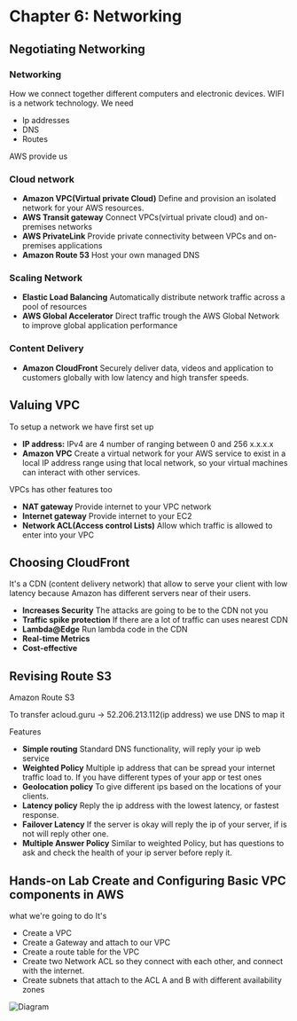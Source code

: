 # Chapter 6: Networking

## Negotiating Networking

### Networking

How we connect together different computers and electronic devices. WIFI is a network technology.
We need
- Ip addresses
- DNS
- Routes

AWS provide us

### Cloud network

- **Amazon VPC(Virtual private Cloud)** Define and provision an isolated network for your AWS resources.
- **AWS Transit gateway** Connect VPCs(virtual private cloud) and on-premises networks
- **AWS PrivateLink** Provide private connectivity between VPCs and on-premises applications
- **Amazon Route 53** Host your own managed DNS

### Scaling Network
- **Elastic Load Balancing** Automatically distribute network traffic across a pool of resources
- **AWS Global Accelerator** Direct traffic trough the AWS Global Network to improve global application performance

### Content Delivery
- **Amazon CloudFront** Securely deliver data, videos and application to customers globally with low latency and high transfer speeds.

## Valuing VPC

To setup a network we have first set up 

- **IP address:** IPv4 are 4 number of ranging between 0 and 256 x.x.x.x
- **Amazon VPC** Create a virtual network for your AWS service to exist in a local IP address range using that local network, so your virtual machines can interact with other services.

VPCs has other features too
- **NAT gateway** Provide internet to your VPC network
- **Internet gateway** Provide internet to your EC2 
- **Network ACL(Access control Lists)** Allow which traffic is allowed to enter into your VPC 

## Choosing CloudFront

It's a CDN (content delivery network) that allow to serve your client with low latency because Amazon has different servers near of their users.

- **Increases Security** The attacks are going to be to the CDN not you
- **Traffic spike protection** If there are a lot of traffic can uses nearest CDN
- **Lambda@Edge** Run lambda code in the CDN
- **Real-time Metrics** 
- **Cost-effective**


## Revising Route S3

Amazon Route S3

To transfer acloud.guru -> 52.206.213.112(ip address) we use DNS to map it

Features

- **Simple routing** Standard DNS functionality, will reply your ip web service
- **Weighted Policy** Multiple ip address that can be spread your internet traffic load to. If you have different types of your app or test ones
- **Geolocation policy** To give different ips based on the locations of your clients.
- **Latency policy** Reply the ip address with the lowest latency, or fastest response.
- **Failover Latency** If the server is okay will reply the ip of your server, if is not will reply other one.
- **Multiple Answer Policy** Similar to weighted Policy, but has questions to ask and check the health of your ip server before reply it.



## Hands-on Lab Create and Configuring Basic VPC components in AWS

what we're going to do It's 

- Create a VPC
- Create a Gateway and attach to our VPC
- Create a route table for the VPC
- Create two Network ACL so they connect with each other, and connect with the internet.
- Create subnets that attach to the ACL A and B with different availability zones 

![Diagram](https://labkeep-assets-production.s3.amazonaws.com/u26c8yzaiphhks2dtwpwsjkvkc34?response-content-disposition=inline%3B%20filename%3D%22AWS_Essentials_VPC_Learning_Activity.png%22%3B%20filename%2A%3DUTF-8%27%27AWS_Essentials_VPC_Learning_Activity.png&response-content-type=image%2Fpng&X-Amz-Algorithm=AWS4-HMAC-SHA256&X-Amz-Credential=ASIAVKPCGNLN74KACTOK%2F20221118%2Fus-east-1%2Fs3%2Faws4_request&X-Amz-Date=20221118T211829Z&X-Amz-Expires=14400&X-Amz-Security-Token=IQoJb3JpZ2luX2VjEEUaCXVzLWVhc3QtMSJHMEUCIQCZutEREYxxHFJaX0vLtKTeZfsp6iWdKRH5GE6tb9riGQIgNS0s5dbFN9Dbj5dJrSCLdISjx1y1YDh630CcCBtb0F8qgwQIThACGgwzNjYwODM0Njc5OTUiDFFazIMBQIzTgLsTRCrgA%2BD%2BB6pnegoAtRQDwwKQ3%2Ffil5%2Bbys7TIArJ4ymhufId5IuqfvuHk8igZlbasAEJwXL9FyCDqETkvDHvqOXZLrQOkMTgJtx0a8UrZqjUVrjvC20lUW%2FWeeP8nHbNGPYFDiaLfJXp2kx29yswH7%2BB2pJo2t0m%2FvLe1riFLkfFCVAoV2wleNPwmVZMlnMmx%2BGl2oZmBr9ADHz8mFU8N9DZ7qX3z2eiGbt1H54aoU2oVBaNbFViJgIGkoJ74tVEUMN69WJXeW%2FNZZ70OyPfnYTNdZDA5TQfTp5RoaCDI5CANhkUa8Q7wRGjw4YuPUwAJDfPzfyb8pADX3r2G7Hq0OHgWB8GoiT4O71DDzz%2Ba5zmlQRUj9WXST%2B1jBdL2eVBT3SzmZvOHtvCrEhBKVl2UrR6EHA7gbnKcX2wzEwIqBks4tqMBGGZ0PZhWgSUCK5pgKTDUyaY%2BCL2UYG3uHWTG%2F%2BpohlISWR4yq3HIQUrLW3HGFINLM2LlF2MeONp9GsLs6BPX22v9v136BDpPstLuKyXYltNQKQ8A7ln%2BvkxDq7FHNmJJ8gNsb4EqFGLeSoeJbVBGMRYgNcuU6Qi366YOAghqBAgUiXdSEaqaRcLmVjue8cxTHZ3Z7D4JsG%2B8MgMg9XKFzDH19%2BbBjqlAVAwdK545Fh6fNfTOIkgBoDjZIidosQLh0VR%2B0Ll6nWJsr2XJKOhlLRNAWSzRyXhpvXRaQaNXjkqZRCgRkOODYi2%2B%2FlNslj3%2FT9LAC6142gxzWZVlVfDDOgG6Y2KmUVnmsKWquL%2BODeJu6pzZqzNjru0bLgmcCC7SYSr71weFW3iiVy0XPbZUGrtjfaV5gTFL147q0jeRsTOKwJSd6LUXsoV6BHxZQ%3D%3D&X-Amz-SignedHeaders=host&X-Amz-Signature=2fd79a446bcf018c63a4ddff0d1623137c12e32125637269b7b0165974b24384)
